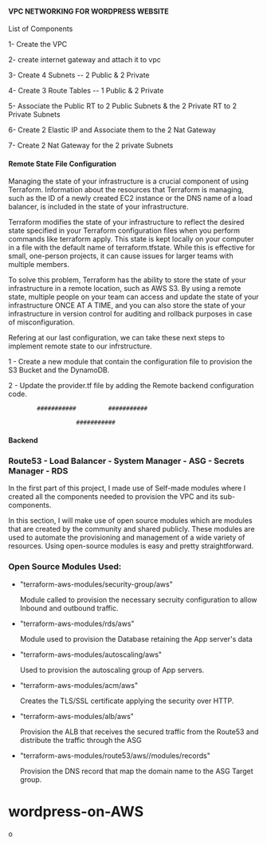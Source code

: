 #### VPC NETWORKING FOR WORDPRESS WEBSITE

List of Components

1- Create the VPC

2- create internet gateway and attach it to vpc

3- Create 4 Subnets -- 2 Public & 2 Private

4- Create 3 Route Tables -- 1 Public & 2 Private

5- Associate the Public RT to 2 Public Subnets & the 2 Private RT to 2 Private Subnets

6- Create 2 Elastic IP and Associate them to the 2 Nat Gateway

7- Create 2 Nat Gateway for the 2 private Subnets

#### Remote State File Configuration

Managing the state of your infrastructure is a crucial component of using Terraform. Information about the resources that Terraform is managing, such as the ID of a newly created EC2 instance or the DNS name of a load balancer, is included in the state of your infrastructure.

Terraform modifies the state of your infrastructure to reflect the desired state specified in your Terraform configuration files when you perform commands like terraform apply. This state is kept locally on your computer in a file with the default name of terraform.tfstate. While this is effective for small, one-person projects, it can cause issues for larger teams with multiple members.

To solve this problem, Terraform has the ability to store the state of your infrastructure in a remote location, such as AWS S3. By using a remote state, multiple people on your team can access and update the state of your infrastructure ONCE AT A TIME, and you can also store the state of your infrastructure in version control for auditing and rollback purposes in case of misconfiguration.

Refering at our last configuration, we can take these next steps to implement remote state to our infrstructure.

1 - Create a new module that contain the configuration file to provision the S3 Bucket and the DynamoDB.

2 - Update the provider.tf file by adding the Remote backend configuration code.

            ###########         ###########

                       ###########

#### Backend

### Route53 - Load Balancer - System Manager - ASG - Secrets Manager - RDS

In the first part of this project, I made use of Self-made modules where I created all the components needed to provision the VPC and its sub-components.

In this section, I will make use of open source modules which are modules that are created by the community and shared publicly. These modules are used to automate the provisioning and management of a wide variety of resources. Using open-source modules is easy and pretty straightforward.

### Open Source Modules Used:

- "terraform-aws-modules/security-group/aws"

  Module called to provision the necessary secruity configuration to allow Inbound and outbound traffic.

- "terraform-aws-modules/rds/aws"

  Module used to provision the Database retaining the App server's data

- "terraform-aws-modules/autoscaling/aws"

  Used to provision the autoscaling group of App servers.

- "terraform-aws-modules/acm/aws"

  Creates the TLS/SSL certificate applying the security over HTTP.

- "terraform-aws-modules/alb/aws"

  Provision the ALB that receives the secured traffic from the Route53 and distribute the traffic through the ASG

- "terraform-aws-modules/route53/aws//modules/records"

  Provision the DNS record that map the domain name to the ASG Target group.

# wordpress-on-AWS

o
